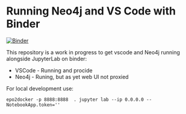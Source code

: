 # Running Neo4j and VS Code with Binder

[![Binder](https://mybinder.org/badge_logo.svg)](https://mybinder.org/v2/gh/gregoryking/jupyter-neo4j/urlpath=lab)

This repository is a work in progress to get vscode and Neo4j running alongside JupyterLab on binder:

* VSCode - Running and procide
* Neo4j - Runing, but as yet web UI not proxied

For local development use:

```epo2docker -p 8888:8888  . jupyter lab --ip 0.0.0.0 --NotebookApp.token=''```